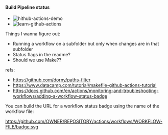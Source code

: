 #### Build Pipeline status
- ![hithub-actions-demo](https://github.com/mmclane/actions-experiment/actions/workflows/hithub-actions-demo.yaml/badge.svg)
- ![learn-github-actions](https://github.com/mmclane/actions-experiment/actions/workflows/learn-github-actions.yaml/badge.svg)


Things I wanna figure out:
- Running a workflow on a subfolder but only when changes are in that subfolder
- Status flags in the readme?
- Should we use Make??



refs:
- https://github.com/dorny/paths-filter
- https://www.datacamp.com/tutorial/makefile-github-actions-tutorial
- https://docs.github.com/en/actions/monitoring-and-troubleshooting-workflows/adding-a-workflow-status-badge 
 

You can build the URL for a workflow status badge using the name of the workflow file:

https://github.com/OWNER/REPOSITORY/actions/workflows/WORKFLOW-FILE/badge.svg
